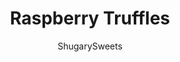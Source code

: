 ---
layout: ../../layouts/MarkdownPostLayout.astro
title: Raspberry Truffles
author: ShugarySweets
pubDate: 2023-02-02
description: "These Raspberry Truffles have a creamy, gorgeous center and a crunchy dark chocolate shell for a delicious - and no-bake - dessert that&#x27;s sure to impress!"
image_url: https://www.shugarysweets.com/wp-content/uploads/2023/02/raspberry-truffles-facebook.jpg
tags: ["Candy","American"]
calories: 48
protein: 1
carbohydrates: 3
fats: 4
fiber: 1
ingredients: ["1.6 ounce package freeze dried raspberries (about 2 cups)","1 package (14 ounce) white chocolate chips or bars","2 Tablespoons unsalted butter","3/4 cup heavy whipping cream","1 package (14 ounce) dark chocolate (bittersweet chocolate)"]
serves: 25
time: "3 hours 31 minutes"
prepTime: "30 minutes"
instructions: ["Add raspberries to a food processor and pulse until fine powder. Set aside.","In a large glass bowl, add white chocolate with butter. Set aside.","In a small saucepan, heat heavy cream over low. Simmer, but do not boil. When warm, pour over the white chocolate and butter. Allow to sit for 5 minutes.","After 5 minutes, use a spatula to stir the white chocolate until smooth and combined.","Add 1/2 cup of the freeze dried raspberry powder, stir in. Taste for flavor. If not strong enough, add another 1-2 Tablespoons of powder. We found that 1/2 cup was plenty, for color and flavor. Save the remaining powder to sprinkle on top of the truffles in step 10.","Place plastic wrap over the bowl and chill in the refrigerator for 2 hours.","Line a baking sheet with parchment paper.","Using a small 1 Tablespoon cookie scoop, scoop mixture and roll in ball, place on parchment paper. Repeat with remaining mixture (you'll get about 25 truffles). Put the tray of truffles back in the refrierator (or freezer) for 30 minutes).","Melt dark chocolate according to package directions (use a double boiler method for best results).","Remove truffles for freezer/refrigerator. Using a fork (or toothpick), dip in melted chocolate, tap on side of bowl to remove the excess, then place back on parchment paper. Sprinkle with a pinch of the remaining raspberry powder."]
nutrition: ["48 calories","3 grams carbohydrates","11 milligrams cholesterol","4 grams fat","1 grams fiber","1 grams protein","3 grams saturated fat","6 milligrams sodium","2 grams sugar","0 grams trans fat","1 grams unsaturated fat"]
---